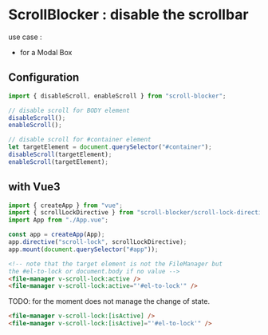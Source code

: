 # ScrollBlocker : disable the scrollbar

use case :

- for a Modal Box

## Configuration

```js
import { disableScroll, enableScroll } from "scroll-blocker";

// disable scroll for BODY element
disableScroll();
enableScroll();

// disable scroll for #container element
let targetElement = document.querySelector("#container");
disableScroll(targetElement);
enableScroll(targetElement);
```

## with Vue3

```js
import { createApp } from "vue";
import { scrollLockDirective } from "scroll-blocker/scroll-lock-directive";
import App from "./App.vue";

const app = createApp(App);
app.directive("scroll-lock", scrollLockDirective);
app.mount(document.querySelector("#app"));
```

```html
<!-- note that the target element is not the FileManager but
the #el-to-lock or document.body if no value -->
<file-manager v-scroll-lock:active />
<file-manager v-scroll-lock:active="'#el-to-lock'" />
```

TODO:
for the moment does not manage the change of state.

```html
<file-manager v-scroll-lock:[isActive] />
<file-manager v-scroll-lock:[isActive]="'#el-to-lock'" />
```
